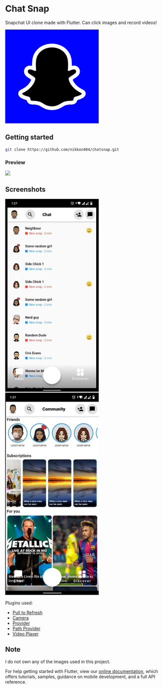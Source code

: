 # Chat Snap

Snapchat UI clone made with Flutter.
Can click images and record videos!

<img src="assets/logo.png "  width="300" >


## Getting started
```bash
git clone https://github.com/nikkon404/chatsnap.git
```
### Preview
![](screenshots/demo.gif)


## Screenshots

<img src="screenshots/ss1.jpg "  width="300" >
<img src="screenshots/ss2.jpg "  width="300" >





Plugins used:
- [Pull to Refresh](https://pub.dev/packages/pull_to_refresh)
- [Camera](https://pub.dev/packages/camera)
- [Provider](https://pub.dev/packages/provider)
- [Path Provider](https://pub.dev/packages/path_provider)
- [Video Player](https://pub.dev/packages/video_player)


## Note
 I do not own any of the images used in this project.

For help getting started with Flutter, view our
[online documentation](https://flutter.dev/docs), which offers tutorials,
samples, guidance on mobile development, and a full API reference.